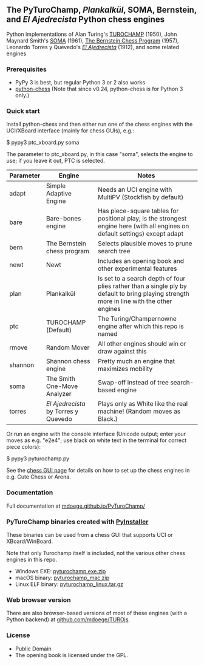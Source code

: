 ## The PyTuroChamp, *Plankalkül*, SOMA, Bernstein, and *El Ajedrecista* Python chess engines

Python implementations of Alan Turing's [TUROCHAMP](https://chessprogramming.org/Turochamp) (1950), John Maynard Smith's [SOMA](https://chessprogramming.org/SOMA) (1961), [The Bernstein Chess Program](https://chessprogramming.org/The_Bernstein_Chess_Program) (1957), Leonardo Torres y Quevedo's [*El Ajedrecista*](https://en.wikipedia.org/wiki/El_Ajedrecista) (1912), and some related engines

### Prerequisites

* PyPy 3 is best, but regular Python 3 or 2 also works
* [python-chess](https://github.com/niklasf/python-chess) (Note that since v0.24, python-chess is for Python 3 only.)

### Quick start

Install python-chess and then either run one of the chess engines with the UCI/XBoard interface (mainly for chess GUIs), e.g.:

 $ pypy3 ptc_xboard.py soma

The parameter to ptc_xboard.py, in this case "soma", selects the engine to use; if you leave it out, PTC is selected.

| Parameter | Engine | Notes |
| ---       | ---    | ---   |
| adapt     | Simple Adaptive Engine | Needs an UCI engine with MultiPV (Stockfish by default) |
| bare      | Bare-bones engine | Has piece-square tables for positional play; is the strongest engine here (with all engines on default settings) except adapt |
| bern      | The Bernstein chess program | Selects plausible moves to prune search tree |
| newt      | Newt | Includes an opening book and other experimental features |
| plan      | Plankalkül | Is set to a search depth of four plies rather than a single ply by default to bring playing strength more in line with the other engines |
| ptc       | TUROCHAMP (Default) | The Turing/Champernowne engine after which this repo is named |
| rmove     | Random Mover | All other engines should win or draw against this |
| shannon   | Shannon chess engine | Pretty much an engine that maximizes mobility |
| soma      | The Smith One-Move Analyzer | Swap-off instead of tree search-based engine |
| torres    | *El Ajedrecista* by Torres y Quevedo | Plays only as White like the real machine! (Random moves as Black.) |

Or run an engine with the console interface (Unicode output; enter your moves as e.g. "e2e4"; use black on white text in the terminal for correct piece colors):

 $ pypy3 pyturochamp.py

See the [chess GUI page](http://mdoege.github.io/PyTuroChamp/gui.html) for details on how to set up the chess engines in e.g. Cute Chess or Arena.

### Documentation

Full documentation at [mdoege.github.io/PyTuroChamp/](http://mdoege.github.io/PyTuroChamp/)

### PyTuroChamp binaries created with [PyInstaller](https://github.com/pyinstaller/pyinstaller)

These binaries can be used from a chess GUI that supports UCI or XBoard/WinBoard.

Note that only Turochamp itself is included, not the various other chess engines in this repo.

* Windows EXE: [pyturochamp.exe.zip](https://drive.google.com/open?id=1Tye_42KCrsTzMbKmUO6yp63CIGY5MJhn)
* macOS binary: [pyturochamp_mac.zip](https://drive.google.com/open?id=1OVESRVpugTCenzO6I6daIpQWPHlbr7wi)
* Linux ELF binary: [pyturochamp_linux.tar.gz](https://drive.google.com/open?id=1TrvkMkuuCsScVVR_PTzM_q5OmrOZZ5j0)

### Web browser version

There are also browser-based versions of most of these engines (with a Python backend) at [github.com/mdoege/TUROjs](https://github.com/mdoege/TUROjs).

### License

* Public Domain
* The opening book is licensed under the GPL.
